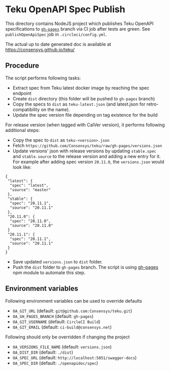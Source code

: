 # Teku OpenAPI Spec Publish

This directory contains NodeJS project which publishes Teku OpenAPI specifications to
[`gh-pages`](https://github.com/Consensys/teku/tree/gh-pages) branch via CI job after tests are green.
See `publishOpenApiSpec` job in `.circleci/config.yml`.

The actual up to date generated doc is available at https://consensys.github.io/teku/

## Procedure

The script performs following tasks:

* Extract spec from Teku latest docker image by reaching the spec endpoint
* Create `dist` directory (this folder will be pushed to `gh-pages` branch)
* Copy the specs to `dist` as `teku-latest.json` (and latest.json for retro-compatibility on the name).
* Update the spec version file depending on tag existence for the build

For release version (when tagged with CalVer version), it performs following additional steps:

* Copy the spec to `dist` as `teku-<version>.json`
* Fetch `https://github.com/Consensys/teku/raw/gh-pages/versions.json`
* Update versions' json with release versions by updating `stable.spec` and `stable.source` to the release version and adding a new entry
for it. For example after adding spec version `20.11.0`, the `versions.json` would look like:

~~~
{
 "latest": {
  "spec": "latest",
  "source": "master"
 },
 "stable": {
  "spec": "20.11.1",
  "source": "20.11.1"
 },
 "20.11.0": {
  "spec": "20.11.0",
  "source": "20.11.0"
 }
 "20.11.1": {
  "spec": "20.11.1",
  "source": "20.11.1"
 }
}
~~~

* Save updated `versions.json` to `dist` folder.
* Push the `dist` folder to `gh-pages` branch. The script is using [gh-pages](https://www.npmjs.com/package/gh-pages)
npm module to automate this step.

## Environment variables

Following environment variables can be used to override defaults

* `OA_GIT_URL`            (default: `git@github.com:Consensys/teku.git`)
* `OA_GH_PAGES_BRANCH`    (default: `gh-pages`)
* `OA_GIT_USERNAME`       (default: `CircleCI Build`)
* `OA_GIT_EMAIL`          (default: `ci-build@consensys.net`)

Following should only be overridden if changing the project

* `OA_VERSIONS_FILE_NAME` (default: `versions.json`)
* `OA_DIST_DIR`           (default: `./dist`)
* `OA_SPEC_URL`          (default: `http://localhost:5051/swagger-docs`)
* `OA_SPEC_DIR`          (default: `./openapidoc/spec`)
